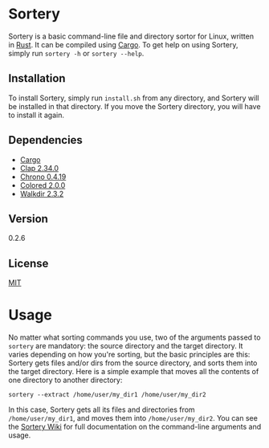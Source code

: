 <h1>Sortery</h1>

Sortery is a basic command-line file and directory sortor for Linux, written in [Rust](https://github.com/rust-lang/rust). It can be compiled using [Cargo](https://github.com/rust-lang/cargo). To get help on using Sortery, simply run `sortery -h` or `sortery --help`.

<h2>Installation</h2>

To install Sortery, simply run `install.sh` from any directory, and Sortery will be installed in that directory. If you move the Sortery
directory, you will have to install it again.

<h2>Dependencies</h2>
<ul>
  <li>
    <a href="https://crates.io/crates/cargo">Cargo</a>
  </li>
  <li>
    <a href="https://crates.io/crates/clap">Clap 2.34.0</a>
  </li>
  <li>
    <a href="https://crates.io/crates/chrono/0.4.19">Chrono 0.4.19</a>
  </li>
  <li>
    <a href="https://crates.io/crates/colored">Colored 2.0.0</a>
  </li>
  <li>
    <a href="https://crates.io/crates/walkdir">Walkdir 2.3.2</a>
  </li>
</ul>

<h2>Version</h2>

0.2.6

<h2>License</h2>

[MIT](https://github.com/SamMatzko/Sortery/blob/master/LICENSE-MIT.txt)

<h1>Usage</h1>

No matter what sorting commands you use, two of the arguments passed to `sortery` are mandatory: the source directory and the target directory. It varies depending on how you're sorting, but the basic principles are this: Sortery gets files and/or dirs from the source directory, and sorts them into the target directory. Here is a simple example that moves all the contents of one directory to another directory:

```
sortery --extract /home/user/my_dir1 /home/user/my_dir2
```

In this case, Sortery gets all its files and directories from `/home/user/my_dir1`, and moves them into `/home/user/my_dir2`. You can see the [Sortery Wiki](https://github.com/SamMatzko/Sortery/wiki) for full documentation on the command-line arguments and usage.
